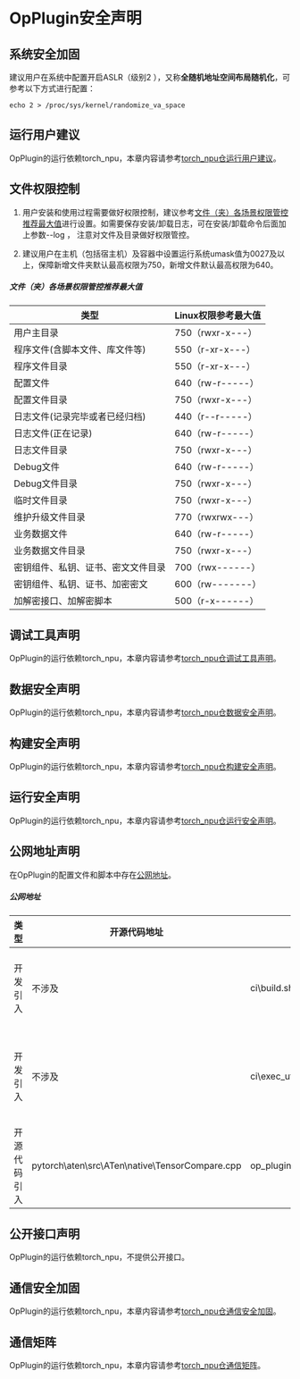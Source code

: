 # OpPlugin安全声明

## 系统安全加固
建议用户在系统中配置开启ASLR（级别2 ），又称**全随机地址空间布局随机化**，可参考以下方式进行配置：

    echo 2 > /proc/sys/kernel/randomize_va_space

## 运行用户建议
OpPlugin的运行依赖torch_npu，本章内容请参考[torch_npu仓运行用户建议](https://gitee.com/ascend/pytorch/blob/v2.1.0-7.0.0/SECURITYNOTE.md#%E8%BF%90%E8%A1%8C%E7%94%A8%E6%88%B7%E5%BB%BA%E8%AE%AE)。

## 文件权限控制
1. 用户安装和使用过程需要做好权限控制，建议参考[文件（夹）各场景权限管控推荐最大值](#文件（夹）各场景权限管控推荐最大值)进行设置。如需要保存安装/卸载日志，可在安装/卸载命令后面加上参数--log <FILE>， 注意对<FILE>文件及目录做好权限管控。

2. 建议用户在主机（包括宿主机）及容器中设置运行系统umask值为0027及以上，保障新增文件夹默认最高权限为750，新增文件默认最高权限为640。

##### 文件（夹）各场景权限管控推荐最大值

|   类型                             |   Linux权限参考最大值   |
|----------------------------------- |-----------------------|
|  用户主目录                         |   750（rwxr-x---）     |
|  程序文件(含脚本文件、库文件等)       |   550（r-xr-x---）     |
|  程序文件目录                       |   550（r-xr-x---）     |
|  配置文件                           |   640（rw-r-----）     |
|  配置文件目录                       |   750（rwxr-x---）     |
|  日志文件(记录完毕或者已经归档)       |   440（r--r-----）     |
|  日志文件(正在记录)                  |   640（rw-r-----）    |
|  日志文件目录                       |   750（rwxr-x---）     |
|  Debug文件                         |   640（rw-r-----）      |
|  Debug文件目录                      |   750（rwxr-x---）     |
|  临时文件目录                       |   750（rwxr-x---）     |
|  维护升级文件目录                   |   770（rwxrwx---）      |
|  业务数据文件                       |   640（rw-r-----）      |
|  业务数据文件目录                   |   750（rwxr-x---）      |
|  密钥组件、私钥、证书、密文文件目录   |   700（rwx------）      |
|  密钥组件、私钥、证书、加密密文       |   600（rw-------）     |
|  加解密接口、加解密脚本              |   500（r-x------）      |

## 调试工具声明
OpPlugin的运行依赖torch_npu，本章内容请参考[torch_npu仓调试工具声明](https://gitee.com/ascend/pytorch/blob/v2.1.0-7.0.0/SECURITYNOTE.md#%E8%B0%83%E8%AF%95%E5%B7%A5%E5%85%B7%E5%A3%B0%E6%98%8E)。

## 数据安全声明
OpPlugin的运行依赖torch_npu，本章内容请参考[torch_npu仓数据安全声明](https://gitee.com/ascend/pytorch/blob/v2.1.0-7.0.0/SECURITYNOTE.md#%E6%95%B0%E6%8D%AE%E5%AE%89%E5%85%A8%E5%A3%B0%E6%98%8E)。

## 构建安全声明
OpPlugin的运行依赖torch_npu，本章内容请参考[torch_npu仓构建安全声明](https://gitee.com/ascend/pytorch/blob/v2.1.0-7.0.0/SECURITYNOTE.md#%E6%9E%84%E5%BB%BA%E5%AE%89%E5%85%A8%E5%A3%B0%E6%98%8E)。

## 运行安全声明
OpPlugin的运行依赖torch_npu，本章内容请参考[torch_npu仓运行安全声明](https://gitee.com/ascend/pytorch/blob/v2.1.0-7.0.0/SECURITYNOTE.md#%E8%BF%90%E8%A1%8C%E5%AE%89%E5%85%A8%E5%A3%B0%E6%98%8E)。

## 公网地址声明
在OpPlugin的配置文件和脚本中存在[公网地址](#公网地址)。

##### 公网地址

|   类型   |   开源代码地址   |   文件名   |   公网IP地址/公网URL地址/域名/邮箱地址   |   用途说明   |
|------------------------|-------------------------|-------------------------|-------------------------|-------------------------|
|   开发引入  |   不涉及   |   ci\build.sh   |   https://gitee.com/ascend/pytorch.git   |   编译脚本根据torch_npu仓库地址拉取代码进行编译   |
|   开发引入  |   不涉及   |   ci\exec_ut.sh   |   https://gitee.com/ascend/pytorch.git   |   UT脚本根据torch_npu仓库地址下拉取代码进行UT测试   |
| 开源代码引入 |pytorch\aten\src\ATen\native\TensorCompare.cpp  | op_plugin\ops\opapi\IsInKernelNpuOpApi.cpp | https://github.com/numpy/numpy/blob/fb215c76967739268de71aa4bda55dd1b062bc2e/numpy/lib/arraysetops.py#L575| 算法实现借鉴numpy的源码地址|

## 公开接口声明
OpPlugin的运行依赖torch_npu，不提供公开接口。

## 通信安全加固
OpPlugin的运行依赖torch_npu，本章内容请参考[torch_npu仓通信安全加固](https://gitee.com/ascend/pytorch/blob/v2.1.0-7.0.0/SECURITYNOTE.md#%E9%80%9A%E4%BF%A1%E5%AE%89%E5%85%A8%E5%8A%A0%E5%9B%BA)。

## 通信矩阵
OpPlugin的运行依赖torch_npu，本章内容请参考[torch_npu仓通信矩阵](https://gitee.com/ascend/pytorch/blob/v2.1.0-7.0.0/SECURITYNOTE.md#%E9%80%9A%E4%BF%A1%E7%9F%A9%E9%98%B5)。
